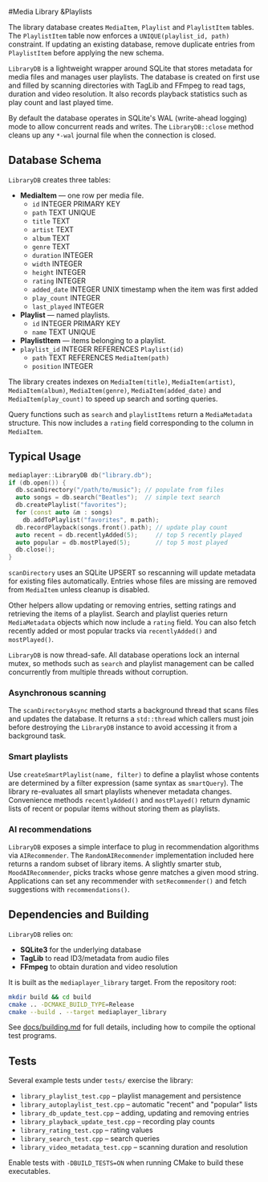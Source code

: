 #Media Library &Playlists

The library database creates `MediaItem`, `Playlist` and `PlaylistItem` tables.
The `PlaylistItem` table now enforces a `UNIQUE(playlist_id, path)` constraint.
If updating an existing database, remove duplicate entries from `PlaylistItem`
before applying the new schema.

`LibraryDB` is a lightweight wrapper around SQLite that stores metadata for media files and manages user playlists. The database is created on first use and filled by scanning directories with TagLib and FFmpeg to read tags, duration and video resolution. It also records playback statistics such as play count and last played time.

By default the database operates in SQLite's WAL (write-ahead logging) mode to allow concurrent reads and writes. The `LibraryDB::close` method cleans up any `*-wal` journal file when the connection is closed.

## Database Schema

`LibraryDB` creates three tables:

- **MediaItem** — one row per media file.
  - `id` INTEGER PRIMARY KEY
  - `path` TEXT UNIQUE
  - `title` TEXT
  - `artist` TEXT
  - `album` TEXT
  - `genre` TEXT
  - `duration` INTEGER
  - `width` INTEGER
  - `height` INTEGER
  - `rating` INTEGER
  - `added_date` INTEGER UNIX timestamp when the item was first added
  - `play_count` INTEGER
  - `last_played` INTEGER
- **Playlist** — named playlists.
  - `id` INTEGER PRIMARY KEY
  - `name` TEXT UNIQUE
- **PlaylistItem** — items belonging to a playlist.
- `playlist_id` INTEGER REFERENCES `Playlist(id)`
  - `path` TEXT REFERENCES `MediaItem(path)`
  - `position` INTEGER

The library creates indexes on `MediaItem(title)`, `MediaItem(artist)`,
`MediaItem(album)`, `MediaItem(genre)`, `MediaItem(added_date)` and
`MediaItem(play_count)` to speed up search and sorting queries.

Query functions such as `search` and `playlistItems` return a `MediaMetadata`
structure. This now includes a `rating` field corresponding to the column in
`MediaItem`.

## Typical Usage

```cpp
mediaplayer::LibraryDB db("library.db");
if (db.open()) {
  db.scanDirectory("/path/to/music"); // populate from files
  auto songs = db.search("Beatles");  // simple text search
  db.createPlaylist("favorites");
  for (const auto &m : songs)
    db.addToPlaylist("favorites", m.path);
  db.recordPlayback(songs.front().path); // update play count
  auto recent = db.recentlyAdded(5);     // top 5 recently played
  auto popular = db.mostPlayed(5);       // top 5 most played
  db.close();
}
```

`scanDirectory` uses an SQLite UPSERT so rescanning will update metadata for
existing files automatically. Entries whose files are missing are removed from
`MediaItem` unless cleanup is disabled.

Other helpers allow updating or removing entries, setting ratings and retrieving
the items of a playlist. Search and playlist queries return `MediaMetadata`
objects which now include a `rating` field. You can also fetch recently added
or most popular tracks via `recentlyAdded()` and `mostPlayed()`.

`LibraryDB` is now thread-safe. All database operations lock an internal mutex,
so methods such as `search` and playlist management can be called concurrently
from multiple threads without corruption.

### Asynchronous scanning

The `scanDirectoryAsync` method starts a background thread that scans files and
updates the database. It returns a `std::thread` which callers must join before
destroying the `LibraryDB` instance to avoid accessing it from a background task.

### Smart playlists

Use `createSmartPlaylist(name, filter)` to define a playlist whose contents are
determined by a filter expression (same syntax as `smartQuery`). The library
re-evaluates all smart playlists whenever metadata changes. Convenience methods
`recentlyAdded()` and `mostPlayed()` return dynamic lists of recent or popular
items without storing them as playlists.

### AI recommendations

`LibraryDB` exposes a simple interface to plug in recommendation algorithms via
`AIRecommender`. The `RandomAIRecommender` implementation included here returns
a random subset of library items. A slightly smarter stub,
`MoodAIRecommender`, picks tracks whose genre matches a given mood string.
Applications can set any recommender with `setRecommender()` and fetch
suggestions with `recommendations()`.

## Dependencies and Building

`LibraryDB` relies on:

- **SQLite3** for the underlying database
- **TagLib** to read ID3/metadata from audio files
- **FFmpeg** to obtain duration and video resolution

It is built as the `mediaplayer_library` target. From the repository root:

```bash
mkdir build && cd build
cmake .. -DCMAKE_BUILD_TYPE=Release
cmake --build . --target mediaplayer_library
```

See [docs/building.md](../../docs/building.md) for full details, including how to compile the optional test programs.

## Tests

Several example tests under `tests/` exercise the library:

- `library_playlist_test.cpp` – playlist management and persistence
- `library_autoplaylist_test.cpp` – automatic "recent" and "popular" lists
- `library_db_update_test.cpp` – adding, updating and removing entries
- `library_playback_update_test.cpp` – recording play counts
- `library_rating_test.cpp` – rating values
- `library_search_test.cpp` – search queries
- `library_video_metadata_test.cpp` – scanning duration and resolution

Enable tests with `-DBUILD_TESTS=ON` when running CMake to build these executables.
